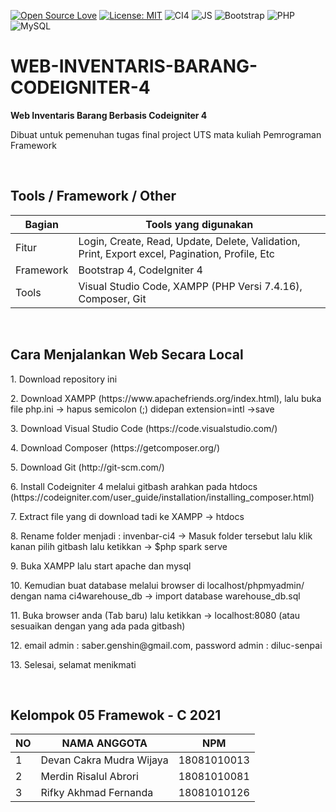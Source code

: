 [![Open Source Love](https://badges.frapsoft.com/os/v1/open-source.svg?style=flat)](https://github.com/ellerbrock/open-source-badges/)
[![License: MIT](https://img.shields.io/badge/License-MIT-green.svg)](https://opensource.org/licenses/MIT)
![CI4](https://img.shields.io/badge/-Codeigniter4-black?style=flat&logo=Codeigniter)
![JS](https://img.shields.io/badge/javascript%20-%23323330.svg?&style=flat&logo=javascript&logoColor=%23F7DF1E)
![Bootstrap](https://img.shields.io/badge/-Bootstrap-purple.svg?&logo=bootstrap&logoColor=white)
![PHP](https://img.shields.io/badge/-PHP-grey.svg?&logo=PHP&logoColor=white)
![MySQL](https://img.shields.io/badge/-MySQL-blue.svg?style=flat&logo=mysql&logoColor=white)

# WEB-INVENTARIS-BARANG-CODEIGNITER-4
<b>Web Inventaris Barang Berbasis Codeigniter 4</b>
<p>Dibuat untuk pemenuhan tugas final project UTS mata kuliah Pemrograman Framework</p>

<br>

## Tools / Framework / Other
| Bagian | Tools yang digunakan |
| --- | --- |
| Fitur | Login, Create, Read, Update, Delete, Validation, Print, Export excel, Pagination, Profile, Etc |
| Framework | Bootstrap 4, CodeIgniter 4 |
| Tools | Visual Studio Code, XAMPP (PHP Versi 7.4.16), Composer, Git |

<br>

## Cara Menjalankan Web Secara Local
<p>1. Download repository ini</p>
<p>2. Download XAMPP (https://www.apachefriends.org/index.html), lalu buka file php.ini -> hapus semicolon (;) didepan extension=intl ->save</p>
<p>3. Download Visual Studio Code (https://code.visualstudio.com/)</p>
<p>4. Download Composer (https://getcomposer.org/)</p>
<p>5. Download Git (http://git-scm.com/)</p>
<p>6. Install Codeigniter 4 melalui gitbash arahkan pada htdocs (https://codeigniter.com/user_guide/installation/installing_composer.html)</p>
<p>7. Extract file yang di download tadi ke XAMPP -> htdocs</p>
<p>8. Rename folder menjadi : invenbar-ci4 -> Masuk folder tersebut lalu klik kanan pilih gitbash lalu ketikkan -> $php spark serve</p>
<p>9. Buka XAMPP lalu start apache dan mysql</p>
<p>10. Kemudian buat database melalui browser di localhost/phpmyadmin/ dengan nama ci4warehouse_db -> import database warehouse_db.sql</p>
<p>11. Buka browser anda (Tab baru) lalu ketikkan -> localhost:8080 (atau sesuaikan dengan yang ada pada gitbash)</p>
<p>12. email admin : saber.genshin@gmail.com, password admin : diluc-senpai</p>
<p>13. Selesai, selamat menikmati</p>

<br>

## Kelompok 05 Framewok - C 2021
| NO | NAMA ANGGOTA | NPM |
| --- | --- | --- |
| 1 | Devan Cakra Mudra Wijaya | 18081010013 |
| 2 | Merdin Risalul Abrori | 18081010081 |
| 3 | Rifky Akhmad Fernanda | 18081010126 |
